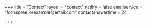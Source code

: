+++
title = "Contact"
layout = "contact"
netlify = false
emailservice = "formspree.io/example@email.com"
contactanswertime = 24

+++